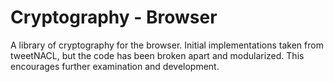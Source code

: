 # Cryptography - Browser

A library of cryptography for the browser. Initial implementations taken from tweetNACL, but the code has been broken apart and modularized. This encourages further examination and development. 


